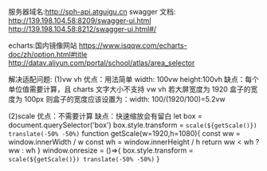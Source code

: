 服务器域名:http://sph-api.atguigu.cn
swagger 文档:
http://139.198.104.58:8209/swagger-ui.html
http://139.198.104.58:8212/swagger-ui.html#/

echarts:国内镜像网站
https://www.isqqw.com/echarts-doc/zh/option.html#title
http://datav.aliyun.com/portal/school/atlas/area_selector

解决适配问题:
(1)vw vh
优点：用法简单
width: 100vw height:100vh
缺点：每个单位值需要计算，且 charts 文字大小不支持 vw vh
若大屏宽度为 1920 盒子的宽度为 100px 则盒子的宽度应该设置为：width: 100/(1920/100)=5.2vw

(2)scale
优点：不需要计算
缺点：快速缩放会有留白
let box = document.querySelector('box')
box.style.transform = `scale(${getScale()}) translate(-50% -50%)`
function getScale(w=1920,h=1080){
const ww = window.innerWidth / w
const wh = window.innerHeight / h
return ww < wh ? ww : wh
}
window.onresize = ()=>{
box.style.transform = `scale(${getScale()}) translate(-50% -50%)`
}
